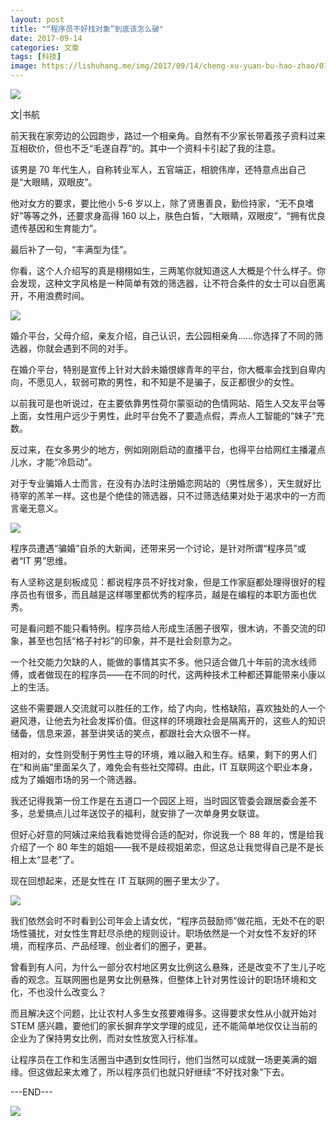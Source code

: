 ```yaml
---
layout: post
title: "“程序员不好找对象”到底该怎么破"
date: 2017-09-14
categories: 文章
tags: [科技]
image: https://lishuhang.me/img/2017/09/14/cheng-xu-yuan-bu-hao-zhao/01.png
---
```


![](https://mmbiz.qpic.cn/mmbiz_jpg/AdRKyBVLoHLaWYuUqrOpvImjQibhWx7VjHMLRbg44cdXfvy4BMdpepbN8avkFN5iaUvPu1l2Z4qwKOae8bYMflvg/0?wx_fmt=jpeg)

文|书航

前天我在家旁边的公园跑步，路过一个相亲角。自然有不少家长带着孩子资料过来互相砍价，但也不乏“毛遂自荐”的。其中一个资料卡引起了我的注意。

该男是 70 年代生人，自称转业军人，五官端正，相貌伟岸，还特意点出自己是“大眼睛，双眼皮”。

他对女方的要求，要比他小 5-6 岁以上，除了贤惠善良，勤俭持家，“无不良嗜好”等等之外，还要求身高得 160 以上，肤色白皙，“大眼睛，双眼皮”，“拥有优良遗传基因和生育能力”。

最后补了一句，“丰满型为佳”。

你看，这个人介绍写的真是栩栩如生，三两笔你就知道这人大概是个什么样子。你会发现，这种文字风格是一种简单有效的筛选器，让不符合条件的女士可以自愿离开，不用浪费时间。

![](https://lishuhang.me/img/2017/09/14/cheng-xu-yuan-bu-hao-zhao/01.png)

婚介平台，父母介绍，亲友介绍，自己认识，去公园相亲角……你选择了不同的筛选器，你就会遇到不同的对手。

在婚介平台，特别是宣传上针对大龄未婚恨嫁青年的平台，你大概率会找到自卑内向，不愿见人，软弱可欺的男性，和不知是不是骗子，反正都很少的女性。

以前我可是也听说过，在主要依靠男性荷尔蒙驱动的色情网站、陌生人交友平台等上面，女性用户远少于男性，此时平台免不了要造点假，弄点人工智能的“妹子”充数。

反过来，在女多男少的地方，例如刚刚启动的直播平台，也得平台给网红主播灌点儿水，才能“冷启动”。

对于专业骗婚人士而言，在没有办法时注册婚恋网站的（男性居多），天生就好比待宰的羔羊一样。这也是个绝佳的筛选器，只不过筛选结果对处于渴求中的一方而言毫无意义。

![](https://lishuhang.me/img/2017/09/14/cheng-xu-yuan-bu-hao-zhao/02.png)

程序员遭遇“骗婚”自杀的大新闻，还带来另一个讨论，是针对所谓“程序员”或者“IT 男”思维。

有人坚称这是刻板成见：都说程序员不好找对象，但是工作家庭都处理得很好的程序员也有很多，而且越是这样哪里都优秀的程序员，越是在编程的本职方面也优秀。

可是看问题不能只看特例。程序员给人形成生活圈子很窄，很木讷，不善交流的印象，甚至也包括“格子衬衫”的印象，并不是社会刻意为之。

一个社交能力欠缺的人，能做的事情其实不多。他只适合做几十年前的流水线师傅，或者做现在的程序员——在不同的时代，这两种技术工种都还算能带来小康以上的生活。

这些不需要跟人交流就可以胜任的工作，给了内向，性格缺陷，喜欢独处的人一个避风港，让他去为社会发挥价值。但这样的环境跟社会是隔离开的，这些人的知识储备，信息来源，甚至讲笑话的笑点，都跟社会大众很不一样。

相对的，女性则受制于男性主导的环境，难以融入和生存。结果，剩下的男人们在“和尚庙”里面呆久了，难免会有些社交障碍。由此，IT 互联网这个职业本身，成为了婚姻市场的另一个筛选器。

我还记得我第一份工作是在五道口一个园区上班，当时园区管委会跟居委会差不多，总爱搞点儿过年送饺子的福利，就安排了一次单身男女联谊。

但好心好意的阿姨过来给我看她觉得合适的配对，你说我一个 88 年的，愣是给我介绍了一个 80 年生的姐姐——我不是歧视姐弟恋，但这总让我觉得自己是不是长相上太“显老”了。

现在回想起来，还是女性在 IT 互联网的圈子里太少了。

![](https://lishuhang.me/img/2017/09/14/cheng-xu-yuan-bu-hao-zhao/03.png)

我们依然会时不时看到公司年会上请女优，“程序员鼓励师”做花瓶，无处不在的职场性骚扰，对女性生育赶尽杀绝的规则设计。职场依然是一个对女性不友好的环境，而程序员、产品经理、创业者们的圈子，更甚。

曾看到有人问，为什么一部分农村地区男女比例这么悬殊，还是改变不了生儿子吃香的观念。互联网圈也是男女比例悬殊，但整体上针对男性设计的职场环境和文化，不也没什么改变么？

而且解决这个问题，比让农村人多生女孩要难得多。这得要求女性从小就开始对 STEM 感兴趣，要他们的家长摒弃学文学理的成见，还不能简单地仅仅让当前的企业为了保持男女比例，而对女性放宽入行标准。

让程序员在工作和生活圈当中遇到女性同行，他们当然可以成就一场更美满的姻缘。但这做起来太难了，所以程序员们也就只好继续“不好找对象”下去。

---END---

![](https://lishuhang.me/img/2017/09/14/cheng-xu-yuan-bu-hao-zhao/04.jpg)
